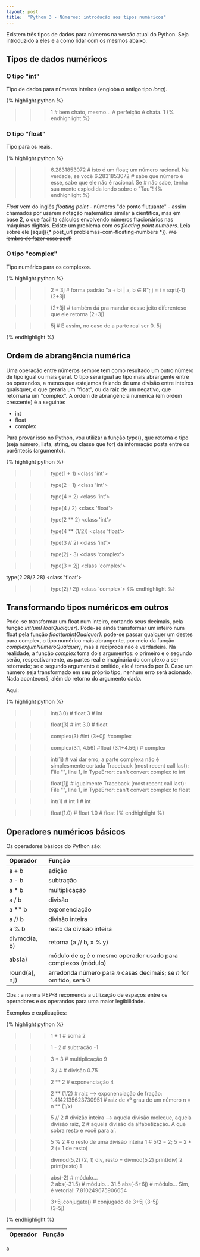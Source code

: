 ```yaml
---
layout: post
title:  "Python 3 - Números: introdução aos tipos numéricos" 
---
```



Existem três tipos de dados para números na versão atual do Python. Seja introduzido a eles e a como lidar com os mesmos abaixo.


## Tipos de dados numéricos


### O tipo "int"

Tipo de dados para números inteiros (engloba o antigo tipo *long*).

{% highlight python %}
>>> 1  # bem chato, mesmo... A perfeição é chata.
1
{% endhighlight %}


### O tipo "float"

Tipo para os reais. 

{% highlight python %}
>>> 6.2831853072  # isto é um float; um número racional. Na verdade, se você
6.2831853072      # sabe que número é esse, sabe que ele não é racional. Se
                  # não sabe, tenha sua mente explodida lendo sobre o "Tau"!
{% endhighlight %}

*Float* vem do inglês *floating point* - números "de ponto flutuante" - assim chamados por usarem notação matemática similar à científica, mas em base 2, o que facilita cálculos envolvendo números fracionários nas máquinas digitais. Existe um problema com os *floating point numbers*. Leia sobre ele [aqui]({* post_url problemas-com-floating-numbers *}). ~~me lembre de fazer esse post!~~


### O tipo "complex"

Tipo numérico para os complexos.

{% highlight python %}
>>> 2 + 3j  # forma padrão "a + bi | a, b ∈ R"; j = i = sqrt(-1)
(2+3j)

>>> (2+3j)  # também dá pra mandar desse jeito diferentoso que ele retorna
(2+3j)

>>> 5j      # E assim, no caso de a parte real ser 0.
5j

>>> 
{% endhighlight %}


## Ordem de abrangência numérica

Uma operação entre números sempre tem como resultado um outro número de tipo igual ou mais geral. O tipo será igual ao tipo mais abrangente entre os operandos, a menos que estejamos falando de uma divisão entre inteiros quaisquer, o que geraria um "float", ou da raiz de um negativo, que retornaria um "complex".
A ordem de abrangência numérica (em ordem crescente) é a seguinte:

* int
* float
* complex

Para provar isso no Python, vou utilizar a função type(), que retorna o tipo (seja número, lista, string, ou classe que for) da informação posta entre os parêntesis (argumento).

{% highlight python %}
>>> type(1 + 1)
<class 'int'>

>>> type(2 - 1)
<class 'int'>

>>> type(4 * 2)
<class 'int'>

>>> type(4 / 2)
<class 'float'>

>>> type(2 ** 2)
<class 'int'>

>>> type(4 ** (1/2))
<class 'float'>

>>> type(3 // 2)
<class 'int'>

>>> type(2j - 3)
<class 'complex'>

>>> type(3 * 2j)
<class 'complex'>

type(2.28/2.28)
<class 'float'>

>>> type(2j / 2j)
<class 'complex'>
{% endhighlight %}


## Transformando tipos numéricos em outros

Pode-se transformar um float num inteiro, cortando seus decimais, pela função *int(umFloatQualquer)*. Pode-se ainda transformar um inteiro num float pela função *float(umIntQualquer)*. pode-se passar qualquer um destes para complex, o tipo numérico mais abrangente, por meio da função *complex(umNúmeroQualquer)*, mas a recíproca não é verdadeira. Na realidade, a função *complex* toma dois argumentos: o primeiro e o segundo serão, respectivamente, as partes real e imaginária do complexo a ser retornado; se o segundo argumento é omitido, ele é tomado por 0.  Caso um número seja transformado em seu próprio tipo, nenhum erro será acionado. Nada acontecerá, além do retorno do argumento dado. 

Aqui:

{% highlight python %}
>>> int(3.0)  # float
3             # int

>>> float(3)  # int
3.0           # float

>>> complex(3)  #int
(3+0j)          #complex

>>> complex(3.1, 4.56)  #float
(3.1+4.56j)             # complex

>>> int(1j)  # vai dar erro; a parte complexa não é simplesmente cortada
Traceback (most recent call last):
  File "<stdin>", line 1, in <module>
  TypeError: can't convert complex to int

>>> float(1j)  # igualmente
Traceback (most recent call last):
  File "<stdin>", line 1, in <module>
  TypeError: can't convert complex to float

>>> int(1)  # int
1           # int

>>> float(1.0)  # float
1.0             # float
{% endhighlight %}


## Operadores numéricos básicos

Os operadores básicos do Python são:

Operador | Função
 :--- | :---
a + b | adição
a - b | subtração
a * b | multiplicação
a / b | divisão
a ** b | exponenciação
a // b | divisão inteira
a % b | resto da divisão inteira
divmod(a, b) | retorna (a // b, x % y)
abs(a) | módulo de *a*; é o mesmo operador usado para complexos (módulo)
round(a[, n]) | arredonda número para *n* casas decimais; se *n* for omitido, será 0


Obs.: a norma PEP-8 recomenda a utilização de espaços entre os operadores e os operandos para uma maior legibilidade.

Exemplos e explicações:

{% highlight python %}
>>> 1 + 1  # soma
2

>>> 1 - 2  # subtração
-1

>>> 3 * 3  # multiplicação
9

>>> 3 / 4  # divisão
0.75

>>> 2 ** 2  # exponenciação
4

>>> 2 ** (1/2)      # raiz --> exponenciação de fração:
1.4142135623730951  # raiz de xº grau de um número n = n ** (1/x)

>>> 5 // 2  # divizão inteira --> aquela divisão moleque, aquela divisão raiz,
2           # aquela divisão da alfabetização. A que sobra resto e você para aí.

>>> 5 % 2   # o resto de uma divisão inteira
1           # 5/2 = 2; 5 = 2 * 2 (+ 1 de resto)

>>> divmod(5,2)
(2, 1)
>>> div, resto = divmod(5,2)
>>> print(div)
2
>>> print(resto)
1

>>> abs(-2)        # módulo...   
2
>>> abs(-31.5)     # módulo...
31.5
>>> abs(-5+6j)      # módulo... Sim, é vetorial!
7.810249675906654

>>> 3+5j.conjugate()  # conjugado de 3+5j (3-5j)   
(3-5j)

{% endhighlight %}


Operador | Função
 :--- | :---
a
